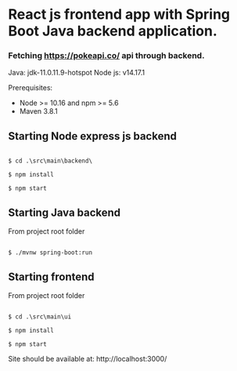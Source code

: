 # React js frontend app with Spring Boot Java backend application.
### Fetching https://pokeapi.co/ api through backend.

Java: jdk-11.0.11.9-hotspot
Node js: v14.17.1

Prerequisites: 
 * Node >= 10.16 and npm >= 5.6
 * Maven 3.8.1

## Starting Node express js backend
```

$ cd .\src\main\backend\

$ npm install

$ npm start

```

## Starting Java backend
From project root folder

```

$ ./mvnw spring-boot:run

```

## Starting frontend
From project root folder

```

$ cd .\src\main\ui

$ npm install

$ npm start

```

Site should be available at:
http://localhost:3000/
